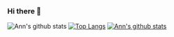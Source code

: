 ### Hi there 👋
![Ann's github stats](https://github-readme-stats.vercel.app/api?username=FlisAnn)
[![Top Langs](https://github-readme-stats.vercel.app/api/top-langs/?username=FlisAnn)](https://github.com/FlisAnn/github-readme-stats)
[![Ann's github stats](https://github-readme-stats.vercel.app/api?username=FlisAnn)](https://github.com/FlisAnn/github-readme-stats)
<!--
**FlisAnn/FlisAnn** is a ✨ _special_ ✨ repository because its `README.md` (this file) appears on your GitHub profile.

Here are some ideas to get you started:

- 🔭 I’m currently working on a final project
- 🌱 I’m currently learning ...
- 👯 I’m looking to collaborate on ...
- 🤔 I’m looking for help with ...
- 💬 Ask me about ...
- 📫 How to reach me: ann.flismark@gmail.com
- 😄 Pronouns: ...
- ⚡ Fun fact: ...
-->
